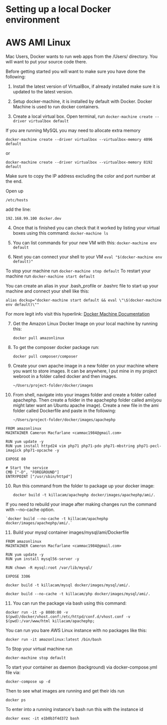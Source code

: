 # Setting up a local Docker environment

# AWS AMI Linux

Mac Users, Docker wants to run web apps from the /Users/ directory. You will want to put your source code there.

Before getting started you will want to make sure you have done the following: 

1) Install the latest version of VirtualBox, if already installed make sure it is updated to the latest version.

2) Setup docker-machine, it is installed by default with Docker. Docker Machine is used to run docker containers.

3) Create a local virtual box. Open terminal, run `docker-machine create --driver virtualbox default`

If you are running MySQL you may need to allocate extra memory

    docker-machine create --driver virtualbox --virtualbox-memory 4096 default

or

    docker-machine create --driver virtualbox --virtualbox-memory 8192 default

Make sure to copy the IP address excluding the color and port number at the end. 

Open up

    /etc/hosts

add the line:

    192.168.99.100 docker.dev

4) Once that is finished you can check that it worked by listing your virtual boxes using this command: `docker-machine ls`

5) You can list commands for your new VM with this: `docker-machine env default`

6) Next you can connect your shell to your VM `eval "$(docker-machine env default)"`

To stop your machine run `docker-machine stop default`
To restart your machine run `docker-machine start default`

You can create an alias in your .bash_profile or .bashrc file to start up your machine and connect your shell like this:

    alias dockup="docker-machine start default && eval \"\$(docker-machine env default)\""

For more legit info visit this hyperlink: [Docker Machine Documentation](https://docs.docker.com/machine/get-started/)

7) Get the Amazon Linux Docker Image on your local machine by running this:

    `docker pull amazonlinux`

8) To get the composer docker package run: 

    `docker pull composer/composer`

9) Create your own apache image in a new folder on your machine where you want to store images. It can be anywhere, I put mine in my project webroot in a folder called docker and then images.

    `~/Users/project-folder/docker/images`

10) From shell, navigate into your images folder and create a folder called apachephp. Then create a folder in the apachephp folder called ami(you might later want an Ubuntu apache image). Create a new file in the ami folder called Dockerfile and paste in the following:

    `~/Users/project-folder/docker/images/apachephp`

```
FROM amazonlinux
MAINTAINER Cameron Macfarlane <cammac1984@gmail.com>

RUN yum update -y
RUN yum install httpd24 vim php71 php71-pdo php71-mbstring php71-pecl-imagick php71-opcache -y

EXPOSE 80

# Start the service
CMD ["-D", "FOREGROUND"]
ENTRYPOINT ["/usr/sbin/httpd"]
```

10) Run this command from the folder to package up your docker image:

    `docker build -t killacam/apachephp docker/images/apachephp/ami/.`

If you need to rebuild your image after making changes run the command with --no-cache option.

    `docker build --no-cache -t killacam/apachephp docker/images/apachephp/ami/.`

11) Build your mysql container images/mysql/ami/Dockerfile

```
FROM amazonlinux
MAINTAINER Cameron Macfarlane <cammac1984@gmail.com>

RUN yum update -y
RUN yum install mysql56-server -y

RUN chown -R mysql:root /var/lib/mysql/

EXPOSE 3306
```

    docker build -t killacam/mysql docker/images/mysql/ami/.

    docker build --no-cache -t killacam/php docker/images/mysql/ami/.

11) You can run the package via bash using this command:

`docker run -it -p 8080:80 -v $(pwd)/docker/vhost.conf:/etc/httpd/conf.d/vhost.conf -v $(pwd):/var/www/html killacam/apachephp;` 

You can run you bare AWS Linux instance with no packages like this:

`docker run -it amazonlinux:latest /bin/bash`

To Stop your virtual machine run

 `docker-machine stop default`


To start your container as daemon (background) via docker-compose.yml file via:

    docker-compose up -d

Then to see what images are running and get their ids run

    docker ps

To enter into a running instance's bash run this with the instance id

    docker exec -it e1b0b3f4d372 bash

